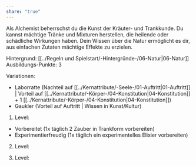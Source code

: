 ```yaml
---
share: "true"
---
```

Als Alchemist beherrschst du die Kunst der Kräuter- und Trankkunde. Du kannst mächtige Tränke und Mixturen herstellen, die heilende oder schädliche Wirkungen haben. Dein Wissen über die Natur ermöglicht es dir, aus einfachen Zutaten mächtige Effekte zu erzielen.  
  
Hintergrund: [[../Regeln und Spielstart/-Hintergründe-/06-Natur|06-Natur]]  
Ausbildungs-Punkte: 3  
  
Variationen:  
- Laborratte (Nachteil auf [[../Kernattribute/-Seele-/01-Auftritt|01-Auftritt]] | Vorteil auf [[../Kernattribute/-Körper-/04-Konstitution|04-Konstitution]] + 1 [[../Kernattribute/-Körper-/04-Konstitution|04-Konstitution]])  
- Gaukler (Vorteil auf Auftritt | Wissen in Kunst/Kultur)  
  
1. Level:  
- Vorbereitet (1x täglich 2 Zauber in Trankform vorbereiten)  
- Experimentierfreudig (1x täglich ein experimentelles Elixier vorbereiten)   
  
2. Level:  
  
  
3. Level:  
